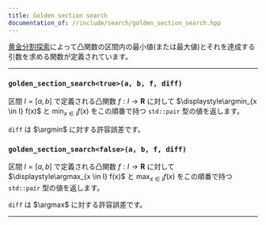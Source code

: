 ```yaml
---
title: Golden section search
documentation_of: //include/search/golden_section_search.hpp
---
```


[黄金分割探索](https://ja.wikipedia.org/wiki/%E9%BB%84%E9%87%91%E5%88%86%E5%89%B2%E6%8E%A2%E7%B4%A2)によって凸関数の区間内の最小値(または最大値)とそれを達成する引数を求める関数が定義されています。

---

### `golden_section_search<true>(a, b, f, diff)`

区間 $I = [a, b]$ で定義される凸関数 $f: I \to \mathbf{R}$ に対して $\displaystyle\argmin_{x \in I} f(x)$ と $\displaystyle\min_{x \in I} f(x)$ をこの順番で持つ `std::pair` 型の値を返します。

`diff` は $\argmin$ に対する許容誤差です。

### `golden_section_search<false>(a, b, f, diff)`

区間 $I = [a, b]$ で定義される凸関数 $f: I \to \mathbf{R}$ に対して $\displaystyle\argmax_{x \in I} f(x)$ と $\displaystyle\max_{x \in I} f(x)$ をこの順番で持つ `std::pair` 型の値を返します。

`diff` は $\argmax$ に対する許容誤差です。

---
